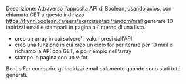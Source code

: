 Descrizione:
Attraverso l'apposita API di Boolean, usando axios, con chiamata GET a questo indirizzo https://flynn.boolean.careers/exercises/api/random/mail generare 10 indirizzi email e stamparli in pagina all'interno di una lista.

- creo un array in cui salvero' i valori presi dall'API
- creo una funzione in cui creo un ciclo for per iterare per 10 mail e richiamo la API con GET, e poi riempio nell'array
- stampo in pagina con un v-for


Bonus
Far comparire gli indirizzi email solamente quando sono stati tutti generati.

